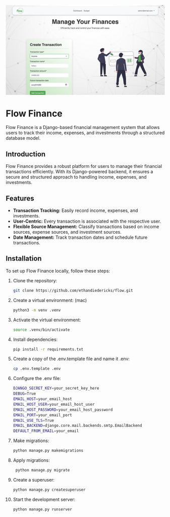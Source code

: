 ![Budget Page Image](https://raw.githubusercontent.com/ethandiedericks/flow/main/budget-page-readme-image.png)

# Flow Finance

Flow Finance is a Django-based financial management system that allows users to track their income, expenses, and investments through a structured database model.

## Introduction

Flow Finance provides a robust platform for users to manage their financial transactions efficiently. With its Django-powered backend, it ensures a secure and structured approach to handling income, expenses, and investments.

## Features

- **Transaction Tracking:** Easily record income, expenses, and investments.
- **User-Centric:** Every transaction is associated with the respective user.
- **Flexible Source Management:** Classify transactions based on income sources, expense sources, and investment sources.
- **Date Management:** Track transaction dates and schedule future transactions.

## Installation

To set up Flow Finance locally, follow these steps:

1. Clone the repository:
   ```bash
   git clone https://github.com/ethandiedericks/flow.git
   ```
2. Create a virtual environment: (mac)
   ```bash
   python3 -m venv .venv
   ```
3. Activate the virtual environment:
   ```bash
   source .venv/bin/activate
   ```
4. Install dependencies:
   ```bash
   pip install -r requirements.txt
   ```
5. Create a copy of the .env.template file and name it .env:
   ```bash
   cp .env.template .env
   ```
6. Configure the .env file: 
    ```bash
    DJANGO_SECRET_KEY=your_secret_key_here
    DEBUG=True
    EMAIL_HOST=your_email_host
    EMAIL_HOST_USER=your_email_host_user
    EMAIL_HOST_PASSWORD=your_email_host_password
    EMAIL_PORT=your_email_port
    EMAIL_USE_TLS=True
    EMAIL_BACKEND=django.core.mail.backends.smtp.EmailBackend
    DEFAULT_FROM_EMAIL=your_email
    ```
7. Make migrations:
   ```bash
   python manage.py makemigrations
   ```
8. Apply migrations:
   ```bash
    python manage.py migrate
    ```
9. Create a superuser:
    ```bash
    python manage.py createsuperuser
    ```
10. Start the development server:
    ```bash
    python manage.py runserver
    ```
